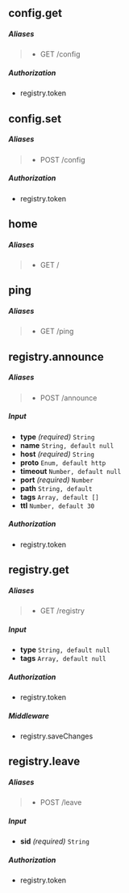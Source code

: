 
## config.get
##### Aliases 
> - GET /config

##### Authorization 
 - registry.token



## config.set
##### Aliases 
> - POST /config

##### Authorization 
 - registry.token



## home
##### Aliases 
> - GET /


## ping
##### Aliases 
> - GET /ping


## registry.announce
##### Aliases 
> - POST /announce

##### Input 
 - **type** *(required)*  `String`
 - **name**  `String, default null`
 - **host** *(required)*  `String`
 - **proto**  `Enum, default http`
 - **timeout**  `Number, default null`
 - **port** *(required)*  `Number`
 - **path**  `String, default `
 - **tags**  `Array, default []`
 - **ttl**  `Number, default 30`

##### Authorization 
 - registry.token



## registry.get
##### Aliases 
> - GET /registry

##### Input 
 - **type**  `String, default null`
 - **tags**  `Array, default null`

##### Authorization 
 - registry.token


##### Middleware 
 - registry.saveChanges



## registry.leave
##### Aliases 
> - POST /leave

##### Input 
 - **sid** *(required)*  `String`

##### Authorization 
 - registry.token


